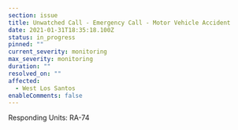 ```yaml
---
section: issue
title: Unwatched Call - Emergency Call - Motor Vehicle Accident
date: 2021-01-31T18:35:18.100Z
status: in_progress
pinned: ""
current_severity: monitoring
max_severity: monitoring
duration: ""
resolved_on: ""
affected:
  - West Los Santos
enableComments: false
---
```

Responding Units: RA-74